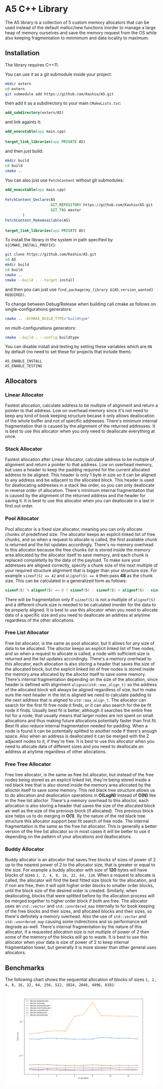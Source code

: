 # A5 C++ Library

The A5 library is a collection of 5 custom memory allocators that can be used instead of the default malloc/new functions
inorder to manage a large heap of memory ourselves and save the memory request from the OS while also keeping fragmentation to minmimum
and data locality to maximum.

## Installation
The library requires C++11.

You can use it as a git submodule inside your project:
```bash
mkdir extern
cd extern
git submodule add https://github.com/Kashio/A5.git
```
then add it as a subdirectory to your main `CMakeLists.txt`:
```cmake
add_subdirectory(extern/A5)
```
and link againts it:
```cmake
add_executable(app main.cpp)

target_link_libraries(app PRIVATE A5)
```
and then just build:
```bash
mkdir build
cd build
cmake ..
```

You can also just use `FetchContent` without git submodules:
```cmake
add_executable(app main.cpp)

FetchContent_Declare(A5
                     GIT_REPOSITORY https://github.com/Kashio/A5.git
					 GIT_TAG master
        )
FetchContent_MakeAvailable(A5)

target_link_libraries(app PRIVATE A5)
```

To install the library in the system in path specified by `${CMAKE_INSTALL_PREFIX}`:
```bash
git clone https://github.com/Kashio/A5.git
cd A5
mkdir build
cd build
cmake ..
cmake --build . --target install
```
and then you can just use `find_package(my_library ${A5_version_wanted} REQUIRED)`.

To change between Debug/Release when building call cmake as follows
on single-configurations generators:
```bash
cmake .. -DCMAKE_BUILD_TYPE="buildtype" 
```
on multi-configurations generators:
```bash
cmake --build . --config buildtype
```

You can disable install and testing by setting these variables which are `ON` by default (no need to set these for projects that include them):
```
A5_ENABLE_INSTALL
A5_ENABLE_TESTING
```
## Allocators
### Linear Allocator
Fastest allocation, calculate address to be multiple of alignment and return a pointer to that address.
Low on overhead memory since it's not need to keep any kind of book keeping structure becase it only allows deallocation of the whole buffer and not of specific addreeses. There's minimum internal fragmentation that is caused by the alignment of the returned addresses.
It is best to use this allocator when you only need to deallocate everything at once.

### Stack Allocator
Fastest allocation after Linear Allocator, calculate address to be multiple of alignment and return a pointer to that address.
Low on overhead memory, but uses a header to keep the padding required for the current allocated address to be aligned. This header is only 1 byte in size so it can be aligned to any address and be adjacent to the allocated block. This header is used for deallocating addreeses in a stack like order, so you can only deallocate in reverse order of allocation.
There's minimum internal fragmentation that is caused by the alignment of the returned address and the header for saving it.
It is best to use this allocator when you can deallocate in a last in first out order.

### Pool Allocator
Pool allocator is a fixed size allocator, meaning you can only allocate chunks of predefined size.
The allocator keeps an explicit linked list of free chunks, and so when a request to allocate is called, the first available chunk is returned and the list updates accordingly.
There's no memory overhead to this allocator because the free chunks list is stored inside the memory area allocated by the allocator itself to save memory, and each chunk is replaced completetly by the data of the payload. To make sure your addresses are alligned correctly, specify a chunk size of the next multiple of your required structure alignment that is bigger than your structure size.
For example `sizeof(S) == 42` and `alignof(S) == 8` then pass **48** as the chunk size.
This can be calculated in a generalized form as follows:
```cpp
sizeof(S) % alignof(S) == 0 ? sizeof(S) : sizeof(S) + alignof(S) - sizeof(S) % alignof(S);
```
There will be fragmentation only if `sizeof(S)` is not a multiple of `alignof(S)` and a different chunk size is needed to be calculated inorder for the data to be properly aligned.
It is best to use this allocator when you need to allocate data of a specific size and you need to deallocate an address at anytime regardless of the other allocations.

### Free List Allocator
Free list allocator, is the same as pool allocator, but it allows for any size of data to be allocated.
The alloctor keeps an explicit linked list of free nodes, and so when a request to allocate is called, a node with sufficient size is returned and the list updates accordingly.
There's a memory overhead to this allocator, each allocation is also storing a header that saves the size of the allocated block, but the explicit linked list of free nodes is stored inside the memory area allocated by the alloctor itself to save some memory.
There's internal fragmentation depending on the size of the allocation, since header is defined with alignment `alignas(std::max_align_t)` so the address of the allocated block will always be aligned regardless of size, but to make sure the next header in the list is aligned we need to calculate padding to the next address that is aligned to `std::max_align_t`.
The allocator can search for the first fit free node it finds, or it can also search for the be fit node it finds.
Usually best fit is better, although it searches the entire free list for a node, that usually means that larger nodes are not spent on small allocations and thus making future allocations potentially faster than first fit. Best fit also reduce internal fragmentation needed for padding.
When a node is found it can be potentially splitted to another node if there's anough space.
Also when an address is deallocated it can be merged with the 2 adjacent nodes to it, if they're free. 
It is best to use this allocator when you need to allocate data of different sizes and you need to deallocate an address at anytime regardless of other allocations.

### Free Tree Allocator
Free tree allocator, is the same as free list allocator, but instead of the free nodes being stored as an explicit linked list, they're being stored inside a red black tree that is also stored inside the memory area allocated by the alloctor itself to save some memory.
This red black tree structure allows us to do allocation and deallocation operations in **O(LogN)** instead of **O(N)** like in the free list alloctor.
There's a memory overhead to this alloctor, each allocation is also storing a header that saves the size of the allocated block as-well as the size of the previous block (if allocated). This previous block size helps us to do merging in **O(1)**.
By the nature of the red black tree structure this allocator support best fit search of free node.
The internal fragmentation is the same as the free list allocator.
This is generally a better version of the free list allocator so in most cases it will be better to use it depending on the pattern of your allocations and deallocations.

### Buddy Allocator
Buddy allocator is an allocator that saves free blocks of sizes of power of 2 up to the nearest power of 2 to the allocator size, that is greater or equal to the size.
For example a buddy allocator with size of **120** bytes will have blocks of sizes `1, 2, 4, 8, 16, 32, 64, 128`.
When a request to allocate is called, the allocator will find the best fitted size block for the allocation, and if non are free, then it will split higher order blocks to smaller order blocks, until the block size of the desired order is created.
Similarly, when deallocating, blocks that were splitted before by the allocation process will be merged together to higher order block if both are free.
The allocator uses an `std::vector` and `std::unordered_map` internally to for book keeping of the free blocks and their sizes, and allocated blocks and their sizes, so there's definitely a memory overhead.
Also the use of `std::vector` and `std::unordered_map` causing some indirections and so performance will degrade as-well.
There's internal fragmentation by the nature of this allocator, if a requested allocation size is not multiple of power of 2 then some of the memory of the blocks will go to waste.
It is best to use this allocator when your data is size of power of 2 to keep internal fragmentation lower, but generally it is more slower than other general uses allocators.

## Benchmarks
The following chart shows the sequential allocation of blocks of sizes `1, 2, 4, 8, 16, 32, 64, 256, 512, 1024, 2048, 4096, 8192`:
![figure_1](assets/Figure_1.png?raw=true)

